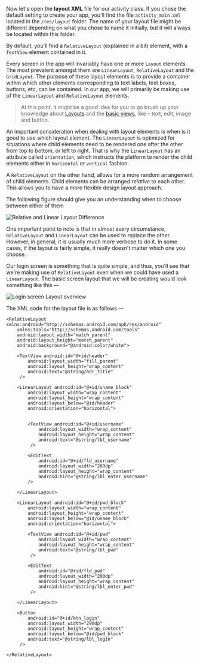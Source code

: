 Now let's open the **layout XML** file for our activity class. If you chose the default setting to create your app, you'll find
the file `activity_main.xml` located in the `/res/layout` folder. The name of your layout file might be different depending on
what you chose to name it initially, but it will always be located within this folder.

By default, you'll find a `RelativeLayout` (explained in a bit) element, with a `TextView` element contained in it. 

Every screen in the app will invariably have one or more `Layout` elements. The most prevalent amongst them are `LinearLayout`, `RelativeLayout`
and the `GridLayout`. The purpose of these layout elements is to provide a container within which other elements corresponding to text labels, 
text boxes, buttons, etc, can be contained. In our app, we will primarily be making use of the `LinearLayout` and `RelativeLayout` elements. 

>At this point, it might be a good idea for you to go brush up your knowledge about [Layouts](http://codelearn.org) and the [basic views](http://codelearn.org), like &ndash; text, edit, image and button.

An important consideration when dealing with layout elements is when is it good to use which layout element. The `LinearLayout` is optimized for
situations where child elements need to be rendered one after the other from top to bottom, or left to right. That is why the `LinearLayout` has
an attribute called `orientation`, which instructs the platform to render the child elements either in `horizontal` or `vertical` fashion. 

A `RelativeLayout` on the other hand, allows for a more random arrangement of child elements. Child elements can be arranged *relative* to each other.
This allows you to have a more flexible design layout approach. 

The following figure should give you an understanding when to choose between either of them &nbsp;

![Relative and Linear Layout Difference](https://dl.dropboxusercontent.com/u/1166125/codelearn/Screenshot%202013-12-01%2018.55.47.png "Relative and Linear Layout Difference")

One important point to note is that in almost every circumstance, `RelativeLayout` and `LinearLayout` can be used to replace the other. However, in
general, it is usually much more verbose to do it. In some cases, if the layout is fairly simple, it really doesn't matter which one you choose.

Our login screen is something that is quite simple, and thus, you'll see that we're making use of `RelativeLayout` even when we could have used a 
`LinearLayout`. The basic screen layout that we will be creating would look something like this &mdash;

![Login screen Layout overview](https://dl.dropboxusercontent.com/u/1166125/codelearn/Screenshot%202013-12-01%2018.42.12.png "Login screen Layout overview")

The XML code for the layout file is as follows &mdash;

    <RelativeLayout xmlns:android="http://schemas.android.com/apk/res/android"
        xmlns:tools="http://schemas.android.com/tools"
        android:layout_width="match_parent"
        android:layout_height="match_parent"
        android:background="@android:color/white">
        
        <TextView android:id="@+id/header"
            android:layout_width="fill_parent"
            android:layout_height="wrap_content"
            android:text="@string/hdr_title" 
         />
        
        <LinearLayout android:id="@+id/uname_block"
            android:layout_width="wrap_content"
            android:layout_height="wrap_content"
            android:layout_below="@id/header"
            android:orientation="horizontal">


            <TextView android:id="@+id/username"
                android:layout_width="wrap_content"
                android:layout_height="wrap_content"
                android:text="@string/lbl_username"
             />
            
            <EditText
                android:id="@+id/fld_username"
                android:layout_width="200dp"
                android:layout_height="wrap_content"
                android:hint="@string/lbl_enter_username"
            />
            
        </LinearLayout>
        
        <LinearLayout android:id="@+id/pwd_block"
            android:layout_width="wrap_content"
            android:layout_height="wrap_content"
            android:layout_below="@id/uname_block"
            android:orientation="horizontal">
        
            <TextView android:id="@+id/pwd"
                android:layout_width="wrap_content"
                android:layout_height="wrap_content"
                android:text="@string/lbl_pwd"
             />
            
            <EditText
                android:id="@+id/fld_pwd"
                android:layout_width="200dp"
                android:layout_height="wrap_content"
                android:hint="@string/lbl_enter_pwd"
             />
            
        </LinearLayout>
        
        <Button
            android:id="@+id/btn_login"
            android:layout_width="290dp"
            android:layout_height="wrap_content"
            android:layout_below="@id/pwd_block"
            android:text="@string/lbl_login"
         />

    </RelativeLayout>



